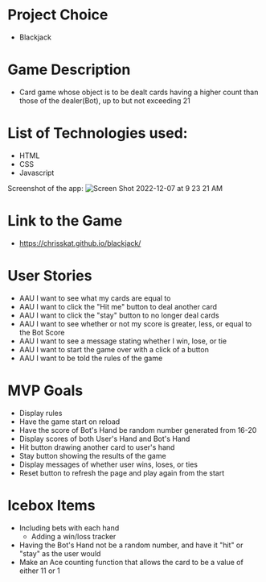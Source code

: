 
# Project Choice
- Blackjack

# Game Description
- Card game whose object is to be dealt cards having a higher count than those of the dealer(Bot), up to but not exceeding 21

# List of Technologies used:
- HTML
- CSS
- Javascript

Screenshot of the app: 
![Screen Shot 2022-12-07 at 9 23 21 AM](https://user-images.githubusercontent.com/117867407/206222103-57487188-5df5-4fff-b922-09621458e64b.png)

# Link to the Game
- https://chrisskat.github.io/blackjack/

# User Stories
- AAU I want to see what my cards are equal to
- AAU I want to click the "Hit me" button to deal another card
- AAU I want to click the "stay" button to no longer deal cards
- AAU I want to see whether or not my score is greater, less, or equal to the Bot Score
- AAU I want to see a message stating whether I win, lose, or tie
- AAU I want to start the game over with a click of a button
- AAU I want to be told the rules of the game

# MVP Goals
- Display rules
- Have the game start on reload
- Have the score of Bot's Hand be random number generated from 16-20
- Display scores of both User's Hand and Bot's Hand
- Hit button drawing another card to user's hand
- Stay button showing the results of the game
- Display messages of whether user wins, loses, or ties
- Reset button to refresh the page and play again from the start

# Icebox Items
- Including bets with each hand
  - Adding a win/loss tracker
- Having the Bot's Hand not be a random number, and have it "hit" or "stay" as the user would
- Make an Ace counting function that allows the card to be a value of either 11 or 1

